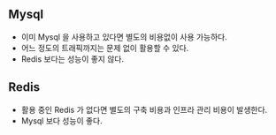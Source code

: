 ## Mysql
* 이미 Mysql 을 사용하고 있다면 별도의 비용없이 사용 가능하다.
* 어느 정도의 트래픽까지는 문제 없이 활용할 수 있다.
* Redis 보다는 성능이 좋지 않다.

## Redis
* 활용 중인 Redis 가 없다면 별도의 구축 비용과 인프라 관리 비용이 발생한다.
* Mysql 보다 성능이 좋다.
